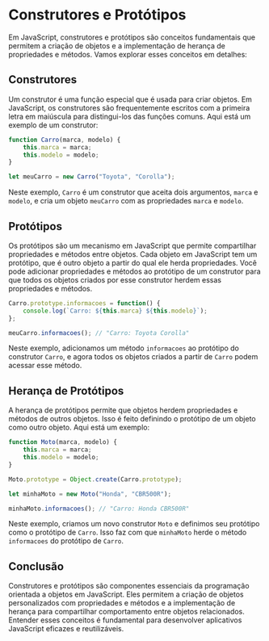 # Construtores e Protótipos
Em JavaScript, construtores e protótipos são conceitos fundamentais que permitem a criação de objetos e a implementação de herança de propriedades e métodos. Vamos explorar esses conceitos em detalhes:

## Construtores
Um construtor é uma função especial que é usada para criar objetos. Em JavaScript, os construtores são frequentemente escritos com a primeira letra em maiúscula para distingui-los das funções comuns. Aqui está um exemplo de um construtor:

```javascript
function Carro(marca, modelo) {
    this.marca = marca;
    this.modelo = modelo;
}

let meuCarro = new Carro("Toyota", "Corolla");
```

Neste exemplo, `Carro` é um construtor que aceita dois argumentos, `marca` e `modelo`, e cria um objeto `meuCarro` com as propriedades `marca` e `modelo`.

## Protótipos
Os protótipos são um mecanismo em JavaScript que permite compartilhar propriedades e métodos entre objetos. Cada objeto em JavaScript tem um protótipo, que é outro objeto a partir do qual ele herda propriedades. Você pode adicionar propriedades e métodos ao protótipo de um construtor para que todos os objetos criados por esse construtor herdem essas propriedades e métodos.

```javascript
Carro.prototype.informacoes = function() {
    console.log(`Carro: ${this.marca} ${this.modelo}`);
};

meuCarro.informacoes(); // "Carro: Toyota Corolla"
```

Neste exemplo, adicionamos um método `informacoes` ao protótipo do construtor `Carro`, e agora todos os objetos criados a partir de `Carro` podem acessar esse método.

## Herança de Protótipos
A herança de protótipos permite que objetos herdem propriedades e métodos de outros objetos. Isso é feito definindo o protótipo de um objeto como outro objeto. Aqui está um exemplo:

```javascript
function Moto(marca, modelo) {
    this.marca = marca;
    this.modelo = modelo;
}

Moto.prototype = Object.create(Carro.prototype);

let minhaMoto = new Moto("Honda", "CBR500R");

minhaMoto.informacoes(); // "Carro: Honda CBR500R"
```

Neste exemplo, criamos um novo construtor `Moto` e definimos seu protótipo como o protótipo de `Carro`. Isso faz com que `minhaMoto` herde o método `informacoes` do protótipo de `Carro`.

## Conclusão
Construtores e protótipos são componentes essenciais da programação orientada a objetos em JavaScript. Eles permitem a criação de objetos personalizados com propriedades e métodos e a implementação de herança para compartilhar comportamento entre objetos relacionados. Entender esses conceitos é fundamental para desenvolver aplicativos JavaScript eficazes e reutilizáveis.